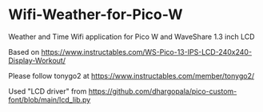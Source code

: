 # Wifi-Weather-for-Pico-W
Weather and Time Wifi application for Pico W and WaveShare 1.3 inch LCD

Based on https://www.instructables.com/WS-Pico-13-IPS-LCD-240x240-Display-Workout/

Please follow tonygo2 at https://www.instructables.com/member/tonygo2/

Used "LCD driver" from https://github.com/dhargopala/pico-custom-font/blob/main/lcd_lib.py
